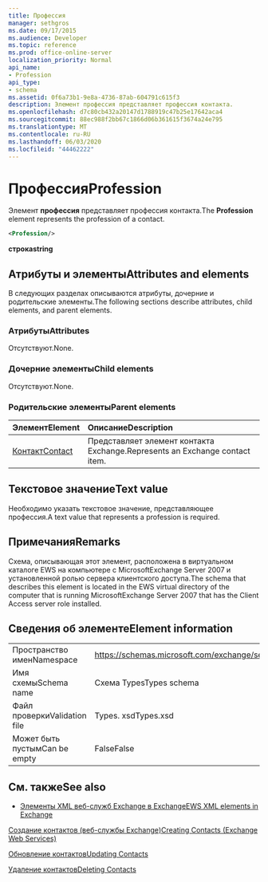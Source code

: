 ```yaml
---
title: Профессия
manager: sethgros
ms.date: 09/17/2015
ms.audience: Developer
ms.topic: reference
ms.prod: office-online-server
localization_priority: Normal
api_name:
- Profession
api_type:
- schema
ms.assetid: 0f6a73b1-9e8a-4736-87ab-604791c615f3
description: Элемент профессия представляет профессия контакта.
ms.openlocfilehash: d7c80cb432a20147d1788919c47b25e17642aca4
ms.sourcegitcommit: 88ec988f2bb67c1866d06b361615f3674a24e795
ms.translationtype: MT
ms.contentlocale: ru-RU
ms.lasthandoff: 06/03/2020
ms.locfileid: "44462222"
---
```

# <a name="profession"></a><span data-ttu-id="aa7e1-103">Профессия</span><span class="sxs-lookup"><span data-stu-id="aa7e1-103">Profession</span></span>

<span data-ttu-id="aa7e1-104">Элемент **профессия** представляет профессия контакта.</span><span class="sxs-lookup"><span data-stu-id="aa7e1-104">The **Profession** element represents the profession of a contact.</span></span> 
  
```xml
<Profession/>
```

 <span data-ttu-id="aa7e1-105">**строка**</span><span class="sxs-lookup"><span data-stu-id="aa7e1-105">**string**</span></span>
## <a name="attributes-and-elements"></a><span data-ttu-id="aa7e1-106">Атрибуты и элементы</span><span class="sxs-lookup"><span data-stu-id="aa7e1-106">Attributes and elements</span></span>

<span data-ttu-id="aa7e1-107">В следующих разделах описываются атрибуты, дочерние и родительские элементы.</span><span class="sxs-lookup"><span data-stu-id="aa7e1-107">The following sections describe attributes, child elements, and parent elements.</span></span>
  
### <a name="attributes"></a><span data-ttu-id="aa7e1-108">Атрибуты</span><span class="sxs-lookup"><span data-stu-id="aa7e1-108">Attributes</span></span>

<span data-ttu-id="aa7e1-109">Отсутствуют.</span><span class="sxs-lookup"><span data-stu-id="aa7e1-109">None.</span></span>
  
### <a name="child-elements"></a><span data-ttu-id="aa7e1-110">Дочерние элементы</span><span class="sxs-lookup"><span data-stu-id="aa7e1-110">Child elements</span></span>

<span data-ttu-id="aa7e1-111">Отсутствуют.</span><span class="sxs-lookup"><span data-stu-id="aa7e1-111">None.</span></span>
  
### <a name="parent-elements"></a><span data-ttu-id="aa7e1-112">Родительские элементы</span><span class="sxs-lookup"><span data-stu-id="aa7e1-112">Parent elements</span></span>

|<span data-ttu-id="aa7e1-113">**Элемент**</span><span class="sxs-lookup"><span data-stu-id="aa7e1-113">**Element**</span></span>|<span data-ttu-id="aa7e1-114">**Описание**</span><span class="sxs-lookup"><span data-stu-id="aa7e1-114">**Description**</span></span>|
|:-----|:-----|
|[<span data-ttu-id="aa7e1-115">Контакт</span><span class="sxs-lookup"><span data-stu-id="aa7e1-115">Contact</span></span>](contact.md) <br/> |<span data-ttu-id="aa7e1-116">Представляет элемент контакта Exchange.</span><span class="sxs-lookup"><span data-stu-id="aa7e1-116">Represents an Exchange contact item.</span></span>  <br/> |
   
## <a name="text-value"></a><span data-ttu-id="aa7e1-117">Текстовое значение</span><span class="sxs-lookup"><span data-stu-id="aa7e1-117">Text value</span></span>

<span data-ttu-id="aa7e1-118">Необходимо указать текстовое значение, представляющее профессия.</span><span class="sxs-lookup"><span data-stu-id="aa7e1-118">A text value that represents a profession is required.</span></span>
  
## <a name="remarks"></a><span data-ttu-id="aa7e1-119">Примечания</span><span class="sxs-lookup"><span data-stu-id="aa7e1-119">Remarks</span></span>

<span data-ttu-id="aa7e1-120">Схема, описывающая этот элемент, расположена в виртуальном каталоге EWS на компьютере с MicrosoftExchange Server 2007 и установленной ролью сервера клиентского доступа.</span><span class="sxs-lookup"><span data-stu-id="aa7e1-120">The schema that describes this element is located in the EWS virtual directory of the computer that is running MicrosoftExchange Server 2007 that has the Client Access server role installed.</span></span>
  
## <a name="element-information"></a><span data-ttu-id="aa7e1-121">Сведения об элементе</span><span class="sxs-lookup"><span data-stu-id="aa7e1-121">Element information</span></span>

|||
|:-----|:-----|
|<span data-ttu-id="aa7e1-122">Пространство имен</span><span class="sxs-lookup"><span data-stu-id="aa7e1-122">Namespace</span></span>  <br/> |https://schemas.microsoft.com/exchange/services/2006/types  <br/> |
|<span data-ttu-id="aa7e1-123">Имя схемы</span><span class="sxs-lookup"><span data-stu-id="aa7e1-123">Schema name</span></span>  <br/> |<span data-ttu-id="aa7e1-124">Схема Types</span><span class="sxs-lookup"><span data-stu-id="aa7e1-124">Types schema</span></span>  <br/> |
|<span data-ttu-id="aa7e1-125">Файл проверки</span><span class="sxs-lookup"><span data-stu-id="aa7e1-125">Validation file</span></span>  <br/> |<span data-ttu-id="aa7e1-126">Types. xsd</span><span class="sxs-lookup"><span data-stu-id="aa7e1-126">Types.xsd</span></span>  <br/> |
|<span data-ttu-id="aa7e1-127">Может быть пустым</span><span class="sxs-lookup"><span data-stu-id="aa7e1-127">Can be empty</span></span>  <br/> |<span data-ttu-id="aa7e1-128">False</span><span class="sxs-lookup"><span data-stu-id="aa7e1-128">False</span></span>  <br/> |
   
## <a name="see-also"></a><span data-ttu-id="aa7e1-129">См. также</span><span class="sxs-lookup"><span data-stu-id="aa7e1-129">See also</span></span>



- [<span data-ttu-id="aa7e1-130">Элементы XML веб-служб Exchange в Exchange</span><span class="sxs-lookup"><span data-stu-id="aa7e1-130">EWS XML elements in Exchange</span></span>](ews-xml-elements-in-exchange.md)


[<span data-ttu-id="aa7e1-131">Создание контактов (веб-службы Exchange)</span><span class="sxs-lookup"><span data-stu-id="aa7e1-131">Creating Contacts (Exchange Web Services)</span></span>](https://msdn.microsoft.com/library/4845917e-70d1-481c-bbd7-011ec6571789%28Office.15%29.aspx)
  
[<span data-ttu-id="aa7e1-132">Обновление контактов</span><span class="sxs-lookup"><span data-stu-id="aa7e1-132">Updating Contacts</span></span>](https://msdn.microsoft.com/library/9a865953-b94a-4229-b632-2dee433314be%28Office.15%29.aspx)
  
[<span data-ttu-id="aa7e1-133">Удаление контактов</span><span class="sxs-lookup"><span data-stu-id="aa7e1-133">Deleting Contacts</span></span>](https://msdn.microsoft.com/library/fcc3dc84-cd3e-455e-a1a7-ae6921c9b588%28Office.15%29.aspx)

